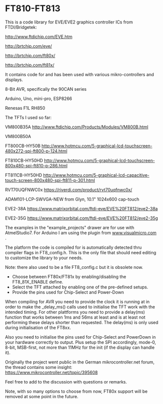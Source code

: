 # FT810-FT813
This is a code library for EVE/EVE2 graphics controller ICs from FTDI/Bridgetek:

http://www.ftdichip.com/EVE.htm

http://brtchip.com/eve/

http://brtchip.com/ft80x/

http://brtchip.com/ft81x/

It contains code for and has been used with various mikro-controllers and displays.

8-Bit AVR, specifically the 90CAN series

Arduino, Uno, mini-pro, ESP8266

Renesas F1L RH850

The TFTs I used so far:

VM800B35A http://www.ftdichip.com/Products/Modules/VM800B.html

VM800B50A

FT800CB-HY50B http://www.hotmcu.com/5-graphical-lcd-touchscreen-480x272-spi-ft800-p-124.html

FT810CB-HY50HD http://www.hotmcu.com/5-graphical-lcd-touchscreen-800x480-spi-ft810-p-286.html

FT811CB-HY50HD  http://www.hotmcu.com/5-graphical-lcd-capacitive-touch-screen-800x480-spi-ft811-p-301.html

RVT70UQFNWC0x https://riverdi.com/product/rvt70uqfnwc0x/

ADAM101-LCP-SWVGA-NEW from Glyn, 10.1" 1024x600 cap-touch

EVE2-38A https://www.matrixorbital.com/ftdi-eve/EVE%20FT812/eve2-38a

EVE2-35G https://www.matrixorbital.com/ftdi-eve/EVE%20FT812/eve2-35g


The examples in the "example_projects" drawer are for use with AtmelStudio7. For Arduino I am using the plugin from www.visualmicro.com .

The platform the code is compiled for is automatically detected thru compiler flags in FT8_config.h. This is the only file that should need editing to customize the library to your needs.

Note: there also used to be a file FT8_config.c but it is obsolete now.

- Choose between FT80x/FT81x by enabling/disabling the FT8_81X_ENABLE define.
- Select the TFT attached by enabling one of the pre-defined setups.
- Provide the pins used for Chip-Select and Power-Down

When compiling for AVR you need to provide the clock it is running at in order to make the _delay_ms() calls used to initialise the TFT work with the intended timing.
For other plattforms you need to provide a delay(ms) function that works between 1ms and 56ms at least and is at least not performing these delays shorter than requested.
The delay(ms) is only used during initialisation of the FT8xx.

Also you need to initialise the pins used for Chip-Select and PowerDown in your hardware correctly to output.
Plus setup the SPI accordingly, mode-0, 8-bit, MSB-first, not more than 11MHz for the init (if the display can handle it).

Originally the project went public in the German mikrocontroller.net forum, the thread contains some insight: https://www.mikrocontroller.net/topic/395608

Feel free to add to the discussion with questions or remarks.

Note, with so many options to choose from now, FT80x support will be removed at some point in the future.
